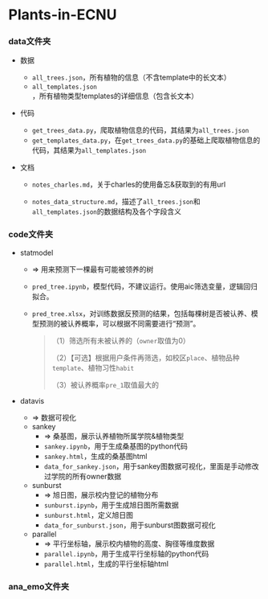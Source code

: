 # Plants-in-ECNU

### data文件夹

- 数据

  - `all_trees.json`，所有植物的信息（不含template中的长文本）
  - `all_templates.json`，所有植物类型templates的详细信息（包含长文本）
- 代码

	- `get_trees_data.py`，爬取植物信息的代码，其结果为`all_trees.json`
	- `get_templates_data.py`，在`get_trees_data.py`的基础上爬取植物信息的代码，其结果为`all_templates.json`
- 文档

	- `notes_charles.md`，关于charles的使用备忘&获取到的有用url

	- `notes_data_structure.md`，描述了`all_trees.json`和`all_templates.json`的数据结构及各个字段含义

### code文件夹

- statmodel

	- => 用来预测下一棵最有可能被领养的树

	- `pred_tree.ipynb`，模型代码，不建议运行。使用aic筛选变量，逻辑回归拟合。

	- `pred_tree.xlsx`，对训练数据反预测的结果，包括每棵树是否被认养、模型预测的被认养概率，可以根据不同需要进行“预测”。

		> （1）筛选所有未被认养的（`owner`取值为0）
		>
		> （2）【可选】根据用户条件再筛选，如校区`place`、植物品种`template`、植物习性`habit`
		>
		> （3）被认养概率`pre_1`取值最大的

- datavis
	- => 数据可视化
	- sankey
		- => 桑基图，展示认养植物所属学院&植物类型
		- `sankey.ipynb`，用于生成桑基图的python代码
		- `sankey.html`，生成的桑基图html
		- `data_for_sankey.json`，用于sankey图数据可视化，里面是手动修改过学院的所有owner数据
	- sunburst
	  - => 旭日图，展示校内登记的植物分布
	  - `sunburst.ipynb`，用于生成旭日图所需数据
	  - `sunburst.html`，定义旭日图
	  - `data_for_sunburst.json`，用于sunburst图数据可视化
	- parallel
	  - => 平行坐标轴，展示校内植物的高度、胸径等维度数据
	  - `parallel.ipynb`，用于生成平行坐标轴的python代码
	  - `parallel.html`，生成的平行坐标轴html

### ana_emo文件夹